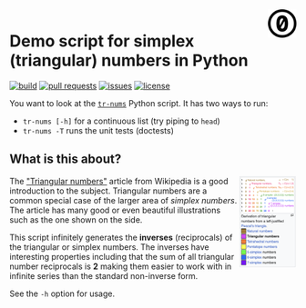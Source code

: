 <a href="./LICENSE.md">
<img src="./images/cc0.svg" alt="Creative Commons 0"
align="right" width="10%" height="auto"/>
</a>

# Demo script for simplex (triangular) numbers in Python

[![build](https://github.com/binkley/python-simplex-numbers/actions/workflows/ci.yml/badge.svg)](https://github.com/binkley/python-simplex-numbers/actions)
[![pull requests](https://img.shields.io/github/issues-pr/binkley/python-simplex-numbers.svg)](https://github.com/binkley/python-simplex-numbers/pulls)
[![issues](https://img.shields.io/github/issues/binkley/python-simplex-numbers.svg)](https://github.com/binkley/python-simplex-numbers/issues/)
[![license](https://img.shields.io/badge/License-CC0_1.0-lightgrey.svg)](https://creativecommons.org/public-domain/cc0/)

You want to look at the [`tr-nums`](./tr-nums) Python script.
It has two ways to run:

- `tr-nums [-h]` for a continuous list (try piping to `head`)
- `tr-nums -T` runs the unit tests (doctests)

## What is this about?

<a href="https://en.wikipedia.org/wiki/Triangular_number)">
<img src="./images/simplex-hierarchy.png"
alt="Simplex number hierarchy from Wikipedia"
align="right" width="20%" height="auto"/>
</a>

The ["Triangular numbers"](https://en.wikipedia.org/wiki/Triangular_number)
article from Wikipedia is a good introduction to the subject.
Triangular numbers are a common special case of the larger area of _simplex
numbers_.
The article has many good or even beautiful illustrations such as the one
shown on the side.

This script infinitely generates the **inverses** (reciprocals) of the
triangular or simplex numbers.
The inverses have interesting properties including that the sum of all
triangular number reciprocals is **2** making them easier to work with in
infinite series than the standard non-inverse form.

See the `-h` option for usage.
